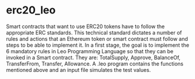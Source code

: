 # erc20_leo
Smart contracts that want to use ERC20 tokens have to follow the appropriate ERC standards.
This technical standard dictates a number of rules and actions that an Ethereum token or smart contract must follow and steps to be able to implement it.
In a first stage, the goal is to implement the 6 mandatory rules in Leo Programming Language so that they can be invoked in a Smart contract.
They are: TotalSupply, Approve, BalanceOf, TransferFrom, Transfer, Allowance.
A .leo program contains the functions mentioned above and an input file simulates the test values.
